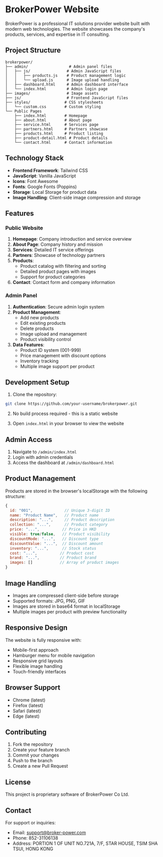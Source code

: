 # BrokerPower Website

BrokerPower is a professional IT solutions provider website built with modern web technologies. The website showcases the company's products, services, and expertise in IT consulting.

## Project Structure

```
brokerpower/
├── admin/                  # Admin panel files
│   ├── js/                # Admin JavaScript files
│   │   ├── products.js    # Product management logic
│   │   └── upload.js      # Image upload handling
│   ├── dashboard.html     # Admin dashboard interface
│   └── index.html         # Admin login page
├── images/                # Image assets
├── js/                    # Frontend JavaScript files
├── styles/               # CSS stylesheets
│   └── custom.css        # Custom styling
└── Public Pages
    ├── index.html        # Homepage
    ├── about.html        # About page
    ├── service.html      # Services page
    ├── partners.html     # Partners showcase
    ├── products.html     # Product listing
    ├── product-detail.html # Product details
    └── contact.html      # Contact information

```

## Technology Stack

- **Frontend Framework**: Tailwind CSS
- **JavaScript**: Vanilla JavaScript
- **Icons**: Font Awesome
- **Fonts**: Google Fonts (Poppins)
- **Storage**: Local Storage for product data
- **Image Handling**: Client-side image compression and storage

## Features

### Public Website
1. **Homepage**: Company introduction and service overview
2. **About Page**: Company history and mission
3. **Services**: Detailed IT service offerings
4. **Partners**: Showcase of technology partners
5. **Products**: 
   - Product catalog with filtering and sorting
   - Detailed product pages with images
   - Support for product categories
6. **Contact**: Contact form and company information

### Admin Panel
1. **Authentication**: Secure admin login system
2. **Product Management**:
   - Add new products
   - Edit existing products
   - Delete products
   - Image upload and management
   - Product visibility control
3. **Data Features**:
   - Product ID system (001-999)
   - Price management with discount options
   - Inventory tracking
   - Multiple image support per product

## Development Setup

1. Clone the repository:
```bash
git clone https://github.com/your-username/brokerpower.git
```

2. No build process required - this is a static website

3. Open `index.html` in your browser to view the website

## Admin Access

1. Navigate to `/admin/index.html`
2. Login with admin credentials
3. Access the dashboard at `/admin/dashboard.html`

## Product Management

Products are stored in the browser's localStorage with the following structure:

```javascript
{
  id: "001",              // Unique 3-digit ID
  name: "Product Name",   // Product name
  description: "...",     // Product description
  collection: "...",      // Product category
  price: "...",          // Price in HKD
  visible: true/false,   // Product visibility
  discountMode: "...",   // Discount type
  discountValue: "...",  // Discount amount
  inventory: "...",      // Stock status
  cost: "...",          // Product cost
  brand: "...",         // Product brand
  images: []            // Array of product images
}
```

## Image Handling

- Images are compressed client-side before storage
- Supported formats: JPG, PNG, GIF
- Images are stored in base64 format in localStorage
- Multiple images per product with preview functionality

## Responsive Design

The website is fully responsive with:
- Mobile-first approach
- Hamburger menu for mobile navigation
- Responsive grid layouts
- Flexible image handling
- Touch-friendly interfaces

## Browser Support

- Chrome (latest)
- Firefox (latest)
- Safari (latest)
- Edge (latest)

## Contributing

1. Fork the repository
2. Create your feature branch
3. Commit your changes
4. Push to the branch
5. Create a new Pull Request

## License

This project is proprietary software of BrokerPower Co Ltd.

## Contact

For support or inquiries:
- Email: support@broker-power.com
- Phone: 852-31106138
- Address: PORTION 1 OF UNIT NO.721A, 7/F, STAR HOUSE, TSIM SHA TSUI, HONG KONG 